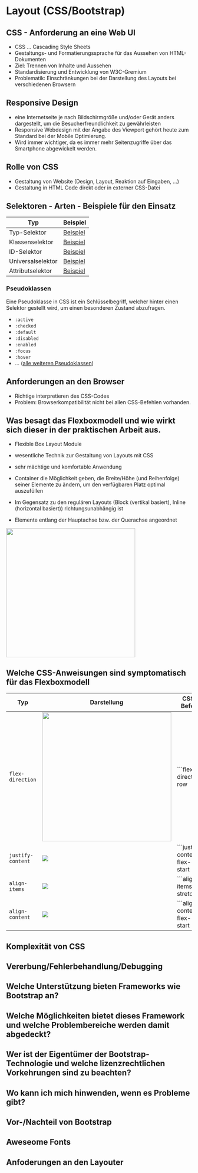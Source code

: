 # Layout (CSS/Bootstrap)

## CSS - Anforderung an eine Web UI

* CSS ... Cascading Style Sheets
* Gestaltungs- und Formatierungssprache für das Aussehen von HTML-Dokumenten
* Ziel: Trennen von Inhalte und Aussehen
* Standardisierung und Entwicklung von W3C-Gremium
* Problematik: Einschränkungen bei der Darstellung des Layouts bei verschiedenen Browsern

## Responsive Design

* eine Internetseite je nach Bildschirmgröße und/oder Gerät anders dargestellt, um die Besucherfreundlichkeit zu gewährleisten
* Responsive Webdesign mit der Angabe des Viewport gehört heute zum Standard bei der Mobile Optimierung.
* Wird immer wichtiger, da es immer mehr Seitenzugriffe über das Smartphone abgewickelt werden.

## Rolle von CSS

* Gestaltung von Website (Design, Layout, Reaktion auf Eingaben, …) 
* Gestaltung in HTML Code direkt oder in externer CSS-Datei

## Selektoren - Arten - Beispiele für den Einsatz

| Typ               | Beispiel                                                                                                                           |
|-------------------|------------------------------------------------------------------------------------------------------------------------------------|
| Typ-Selektor      | [Beispiel](https://wiki.selfhtml.org/extensions/Selfhtml/frickl.php/Beispiel:CSS-Einstieg-1.html#view_result)                      |
| Klassenselektor   | [Beispiel](https://wiki.selfhtml.org/extensions/Selfhtml/frickl.php/Beispiel:CSS_grundlagen_klassenselektor.html#view_result)      |
| ID-Selektor       | [Beispiel](https://wiki.selfhtml.org/extensions/Selfhtml/frickl.php/Beispiel:CSS_grundlagen_id-selektor.html#view_result)          |
| Universalselektor | [Beispiel](https://wiki.selfhtml.org/extensions/Selfhtml/frickl.php/Beispiel:CSS_universalselektor.html#view_result)               |
| Attributselektor  | [Beispiel](https://wiki.selfhtml.org/extensions/Selfhtml/frickl.php/Beispiel:CSS_grundlagen_attributpr%C3%A4senz.html#view_result) |

### Pseudoklassen

Eine Pseudoklasse in CSS ist ein Schlüsselbegriff, welcher hinter einen Selektor gestellt wird, um einen besonderen Zustand abzufragen. 

* `:active`
* `:checked`
* `:default`
* `:disabled`
* `:enabled`
* `:focus`
* `:hover`
* ... ([alle weiteren Pseudoklassen](https://developer.mozilla.org/de/docs/Web/CSS/Pseudo-classes))

## Anforderungen an den Browser

* Richtige interpretieren des CSS-Codes
* Problem: Browserkompatibilität nicht bei allen CSS-Befehlen vorhanden.

## Was besagt das Flexboxmodell und wie wirkt sich dieser in der praktischen Arbeit aus.

* Flexible Box Layout Module
* wesentliche Technik zur Gestaltung von Layouts mit CSS
* sehr mächtige und komfortable Anwendung

* Container die Möglichkeit geben, die Breite/Höhe (und Reihenfolge) seiner Elemente zu ändern, um den verfügbaren Platz optimal auszufüllen
* Im Gegensatz zu den regulären Layouts (Block (vertikal basiert), Inline (horizontal basiert)) richtungsunabhängig ist
* Elemente entlang der Hauptachse bzw. der Querachse angeordnet

<img src="https://css-tricks.com/wp-content/uploads/2018/11/00-basic-terminology.svg" width="350">

## Welche CSS-Anweisungen sind symptomatisch für das Flexboxmodell

| Typ | Darstellung | CSS-Befehl |
|---|---|---|
| `flex-direction` | <img src="https://css-tricks.com/wp-content/uploads/2018/10/flex-direction.svg" width="350"> | ```flex-direction: row | row-reverse | column | column-reverse;``` |
| `justify-content` | ![](https://css-tricks.com/wp-content/uploads/2018/10/justify-content.svg) | ```justify-content: flex-start | flex-end | center | space-between | space-around | space-evenly | start | end | left | right ... + safe | unsafe;``` |
| `align-items` | ![](https://css-tricks.com/wp-content/uploads/2018/10/align-items.svg) | ```align-items: stretch | flex-start | flex-end | center | baseline | first baseline | last baseline | start | end | self-start | self-end + ... safe | unsafe``` |
| `align-content` | ![](https://css-tricks.com/wp-content/uploads/2018/10/align-content.svg) | ```align-content: flex-start | flex-end | center | space-between | space-around | space-evenly | stretch | start | end | baseline | first baseline | last baseline + ... safe | unsafe;``` |

## Komplexität von CSS



## Vererbung/Fehlerbehandlung/Debugging



## Welche Unterstützung bieten Frameworks wie Bootstrap an?



## Welche Möglichkeiten bietet dieses Framework und welche Problembereiche werden damit abgedeckt?



## Wer ist der Eigentümer der Bootstrap-Technologie und welche lizenzrechtlichen Vorkehrungen sind zu beachten?



## Wo kann ich mich hinwenden, wenn es Probleme gibt?



## Vor-/Nachteil von Bootstrap



## Aweseome Fonts



## Anfoderungen an den Layouter


